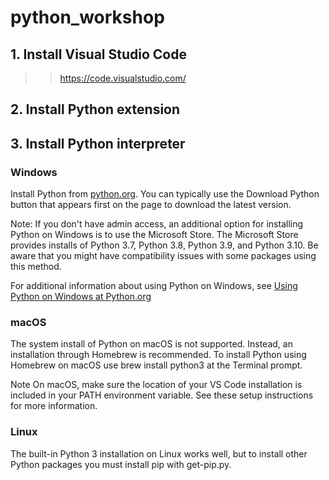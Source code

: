 # python_workshop

## 1. Install Visual Studio Code
>> https://code.visualstudio.com/

## 2. Install Python extension


## 3. Install Python interpreter

### Windows
Install Python from [python.org](https://www.python.org/downloads/). You can typically use the Download Python button that appears first on the page to download the latest version.

Note: If you don't have admin access, an additional option for installing Python on Windows is to use the Microsoft Store. The Microsoft Store provides installs of Python 3.7, Python 3.8, Python 3.9, and Python 3.10. Be aware that you might have compatibility issues with some packages using this method.

For additional information about using Python on Windows, see [Using Python on Windows at Python.org](https://docs.python.org/3.9/using/windows.html)

### macOS
The system install of Python on macOS is not supported. Instead, an installation through Homebrew is recommended. To install Python using Homebrew on macOS use brew install python3 at the Terminal prompt.

Note On macOS, make sure the location of your VS Code installation is included in your PATH environment variable. See these setup instructions for more information.

### Linux
The built-in Python 3 installation on Linux works well, but to install other Python packages you must install pip with get-pip.py.

